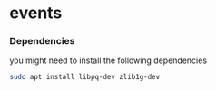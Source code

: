 # events

### Dependencies

you might need to install the following dependencies

```sh
sudo apt install libpq-dev zlib1g-dev
```
